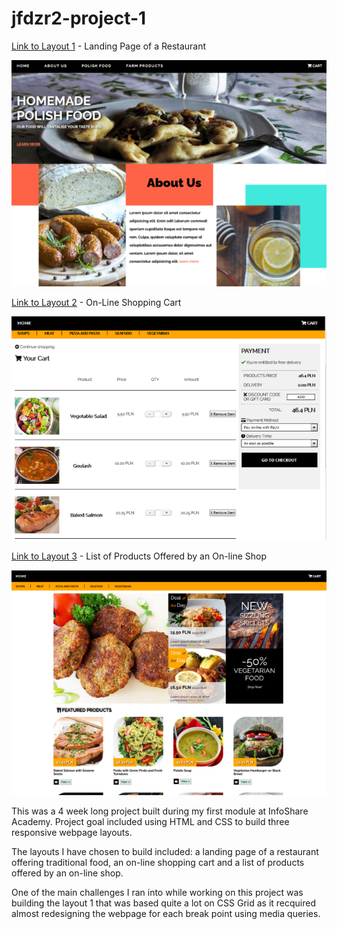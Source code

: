 # jfdzr2-project-1

[Link to Layout 1](https://malgorzata-niemczyk.github.io//project-1-jfdzr2-html-css/project-1.html) - Landing Page of a Restaurant

![](screenshots/project_screenshots/Polish-Restaurant.PNG)


[Link to Layout 2](https://malgorzata-niemczyk.github.io//project-1-jfdzr2-html-css/shopping-cart.html) - On-Line Shopping Cart

![](screenshots/project_screenshots/Shopping-Cart.PNG)


[Link to Layout 3](https://malgorzata-niemczyk.github.io//project-1-jfdzr2-html-css/online-product-list.html) - List of Products Offered by an On-line Shop

![](screenshots/project_screenshots/Products-List.PNG)


This was a 4 week long project built during my first module at InfoShare Academy. Project goal included using HTML and CSS to build three responsive webpage layouts.

The layouts I have chosen to build included: a landing page of a restaurant offering traditional food, an on-line shopping cart and a list of products offered by an on-line shop.


One of the main challenges I ran into while working on this project was building the layout 1 that was based quite a lot on CSS Grid as it recquired almost redesigning the webpage for each break point using media queries.